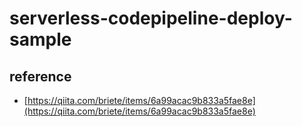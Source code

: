 # serverless-codepipeline-deploy-sample
## reference
- [https://qiita.com/briete/items/6a99acac9b833a5fae8e](https://qiita.com/briete/items/6a99acac9b833a5fae8e)